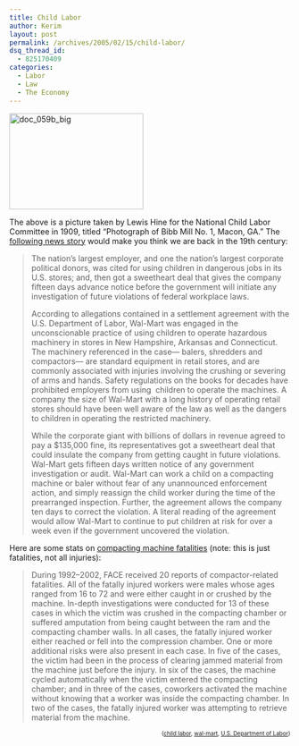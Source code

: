 ```yaml
---
title: Child Labor
author: Kerim
layout: post
permalink: /archives/2005/02/15/child-labor/
dsq_thread_id:
  - 825170409
categories:
  - Labor
  - Law
  - The Economy
---
```

<a href="http://www.flickr.com/photos/kerim/4846073/" onclick="_gaq.push(['_trackEvent', 'outbound-article', 'http://www.flickr.com/photos/kerim/4846073/', '']);"  title="Photo Sharing"><img src="http://photos3.flickr.com/4846073_0ca72b9406_m.jpg" width="240" height="172" alt="doc_059b_big" /></a>

The above is a picture taken by Lewis Hine for the National Child Labor Committee in 1909, titled &#8220;Photograph of Bibb Mill No. 1, Macon, GA.&#8221; The <a href="http://www.ufcw.org/press_room/index.cfm?pressReleaseID=120" onclick="_gaq.push(['_trackEvent', 'outbound-article', 'http://www.ufcw.org/press_room/index.cfm?pressReleaseID=120', 'following news story']);" >following news story</a> would make you think we are back in the 19th century:

> The nation&#8217;s largest employer, and one the nation&#8217;s largest corporate political donors, was cited for using children in dangerous jobs in its U.S. stores; and, then got a sweetheart deal that gives the company fifteen days advance notice before the government will initiate any investigation of future violations of federal workplace laws.
> 
> According to allegations contained in a settlement agreement with the U.S. Department of Labor, Wal-Mart was engaged in the unconscionable practice of using children to operate hazardous machinery in stores in New Hampshire, Arkansas and Connecticut. The machinery referenced in the case— balers, shredders and compactors— are standard equipment in retail stores, and are commonly associated with injuries involving the crushing or severing of arms and hands. Safety regulations on the books for decades have prohibited employers from using  children to operate the machines. A company the size of Wal-Mart with a long history of operating retail stores should have been well aware of the law as well as the dangers to children in operating the restricted machinery.
> 
> While the corporate giant with billions of dollars in revenue agreed to pay a $135,000 fine, its representatives got a sweetheart deal that could insulate the company from getting caught in future violations. Wal-Mart gets fifteen days written notice of any government investigation or audit. Wal-Mart can work a child on a compacting machine or baler without fear of any unannounced enforcement action, and simply reassign the child worker during the time of the prearranged inspection. Further, the agreement allows the company ten days to correct the violation. A literal reading of the agreement would allow Wal-Mart to continue to put children at risk for over a week even if the government uncovered the violation.

Here are some stats on <a href="http://www.cdc.gov/niosh/docs/2003-124/#back" onclick="_gaq.push(['_trackEvent', 'outbound-article', 'http://www.cdc.gov/niosh/docs/2003-124/#back', 'compacting machine fatalities']);" >compacting machine fatalities</a> (note: this is just fatalities, not all injuries):

> During 1992–2002, FACE received 20 reports of compactor-related fatalities. All of the fatally injured workers were males whose ages ranged from 16 to 72 and were either caught in or crushed by the machine. In-depth investigations were conducted for 13 of these cases in which the victim was crushed in the compacting chamber or suffered amputation from being caught between the ram and the compacting chamber walls. In all cases, the fatally injured worker either reached or fell into the compression chamber. One or more additional risks were also present in each case. In five of the cases, the victim had been in the process of clearing jammed material from the machine just before the injury. In six of the cases, the machine cycled automatically when the victim entered the compacting chamber; and in three of the cases, coworkers activated the machine without knowing that a worker was inside the compacting chamber. In two of the cases, the fatally injured worker was attempting to retrieve material from the machine.

<div style="text-align:right;">
  <span style="font-size:x-small;">{<a href="http://technorati.com/tag/child labor" onclick="_gaq.push(['_trackEvent', 'outbound-article', 'http://technorati.com/tag/child labor', 'child labor']);"  rel="tag">child labor</a>, <a href="http://technorati.com/tag/wal-mart" onclick="_gaq.push(['_trackEvent', 'outbound-article', 'http://technorati.com/tag/wal-mart', 'wal-mart']);"  rel="tag">wal-mart</a>, <a href="http://technorati.com/tag/U.S. Department of Labor" onclick="_gaq.push(['_trackEvent', 'outbound-article', 'http://technorati.com/tag/U.S. Department of Labor', 'U.S. Department of Labor']);"  rel="tag">U.S. Department of Labor</a>}</span>


